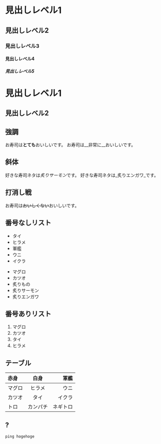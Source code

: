 # 見出しレベル1
## 見出しレベル2
### 見出しレベル3
#### 見出しレベル4
##### 見出しレベル5

見出しレベル1
=========

見出しレベル2
---------

強調
-----------
お寿司は**とても**おいしいです。
お寿司は__非常に__おいしいです。


斜体
------------
好きな寿司ネタは*炙りサーモン*です。
好きな寿司ネタは_炙りエンガワ_です。


打消し戦
------------
お寿司は~~おいしくない~~おいしいです。


番号なしリスト
-------------
* タイ
* ヒラメ
* 軍艦
 * ウニ
 * イクラ

- マグロ
- カツオ
- 炙りもの
 - 炙りサーモン
 - 炙りエンガワ


番号ありリスト
--------------
1. マグロ
1. カツオ
1. タイ
1. ヒラメ


テーブル
---------------

|赤身|白身|軍艦|
|:---|:---:|---:|
|マグロ|ヒラメ|ウニ|
|カツオ|タイ|イクラ|
|トロ|カンパチ|ネギトロ|

?
---------------

~~~
ping hogehoge
~~~


